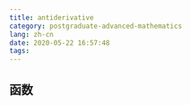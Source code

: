 ```yaml
---
title: antiderivative
category: postgraduate-advanced-mathematics
lang: zh-cn
date: 2020-05-22 16:57:48
tags:
---
```


## 函数
